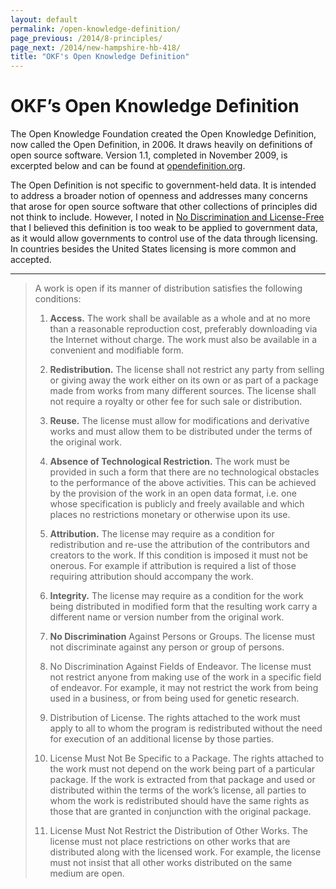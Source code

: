 ```yaml
--- 
layout: default
permalink: /open-knowledge-definition/
page_previous: /2014/8-principles/
page_next: /2014/new-hampshire-hb-418/
title: "OKF's Open Knowledge Definition"
---
```

OKF’s Open Knowledge Definition
===============================

The Open Knowledge Foundation created the Open Knowledge Definition, now called the Open Definition, in 2006. It draws heavily on definitions of open source software. Version 1.1, completed in November 2009, is excerpted below and can be found at [opendefinition.org](http://opendefinition.org/okd/).

The Open Definition is not specific to government-held data. It is intended to address a broader notion of openness and addresses many concerns that arose for open source software that other collections of principles did not think to include. However, I noted in [No Discrimination and License-Free](/2014/no-discrimination-license-free/) that I believed this definition is too weak to be applied to government data, as it would allow governments to control use of the data through licensing. In countries besides the United States licensing is more common and accepted.

* * * * *

> A work is open if its manner of distribution satisfies the following conditions:
>
> 1.  **Access.** The work shall be available as a whole and at no more than a reasonable reproduction cost, preferably downloading via the Internet without charge. The work must also be available in a convenient and modifiable form.
>
> 2.  **Redistribution.** The license shall not restrict any party from selling or giving away the work either on its own or as part of a package made from works from many different sources. The license shall not require a royalty or other fee for such sale or distribution.
>
> 3.  **Reuse.** The license must allow for modifications and derivative works and must allow them to be distributed under the terms of the original work.
>
> 4.  **Absence of Technological Restriction.** The work must be provided in such a form that there are no technological obstacles to the performance of the above activities. This can be achieved by the provision of the work in an open data format, i.e. one whose specification is publicly and freely available and which places no restrictions monetary or otherwise upon its use.
>
> 5.  **Attribution.** The license may require as a condition for redistribution and re-use the attribution of the contributors and creators to the work. If this condition is imposed it must not be onerous. For example if attribution is required a list of those requiring attribution should accompany the work.
>
> 6.  **Integrity.** The license may require as a condition for the work being distributed in modified form that the resulting work carry a different name or version number from the original work.
>
> 7.  **No Discrimination** Against Persons or Groups. The license must not discriminate against any person or group of persons.
>
> 8.  No Discrimination Against Fields of Endeavor. The license must not restrict anyone from making use of the work in a specific field of endeavor. For example, it may not restrict the work from being used in a business, or from being used for genetic research.
>
> 9.  Distribution of License. The rights attached to the work must apply to all to whom the program is redistributed without the need for execution of an additional license by those parties.
>
> 10. License Must Not Be Specific to a Package. The rights attached to the work must not depend on the work being part of a particular package. If the work is extracted from that package and used or distributed within the terms of the work’s license, all parties to whom the work is redistributed should have the same rights as those that are granted in conjunction with the original package.
>
> 11. License Must Not Restrict the Distribution of Other Works. The license must not place restrictions on other works that are distributed along with the licensed work. For example, the license must not insist that all other works distributed on the same medium are open.
>



